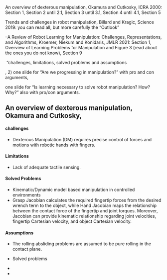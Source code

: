 An overview of dexterous manipulation, Okamura and Cutkosky, ICRA 2000: 
Section 1, Section 2 until 2.1, Section 3 until 3.1, Section 4 until 4.1, Section 5

Trends and challenges in robot manipulation, Billard and Kragic, Science 2019: you can read all, but more carefully the “Outlook”

–A Review of Robot Learning for Manipulation: Challenges, Representations, and Algorithms, Kroemer, Niekum and Konidaris, JMLR 2021: Section 1, Overview of Learning Problems for Manipulation and Figure 3 (read about the ones you do not know), Section 9

 “challenges, limitations, solved problems and assumptions

, 2) one slide for “Are we progressing in manipulation?” with pro and con arguments,


one slide for “Is learning necessary to solve robot manipulation? How? Why?” also with pro/con arguments.


## An overview of dexterous manipulation, Okamura and Cutkosky, 

#### challenges
- Dexterous Manipulation (DM) requires precise control of forces and motions with robotic hands with fingers.
#### Limitations
- Lack of adequate tactile sensing.

#### Solved Problems
- Kinematic/Dynamic model based manipulation in controlled environments 
- Grasp Jacobian calculates the required fingertip forces from the desired wrench term to the object, while Hand Jacobian maps the relationship between the contact force of the fingertip and joint torques. Moreover, Jacobian can provide kinematic relationship regarding joint velocities, fingertip Cartesian velocity, and object Cartesian velocity.

#### Assumptions
- The rolling absliding problems are assumed to be pure rolling in the contact plane.


- Solved problems
- 
- 